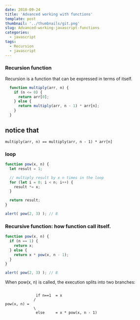 ```yaml
---
date: 2018-09-24
title: 'Advanced working with functions'
template: post
thumbnail: '../thumbnails/git.png'
slug: Advanced-working-javascript-functions
categories:
  - javascript
tags:
  - Recursion 
  - javascript
---
```




### Recursion function 

Recursion is a function that can be expressed in terms of itself.


```javascript
  function multiply(arr, n) {
    if (n <= 0) {
      return arr[0];
    } else {
      return multiply(arr, n - 1) * arr[n];
    }
  }

```

## notice that
```
multiply(arr, n) == multiply(arr, n - 1) * arr[n]

```



### loop

```javascript
function pow(x, n) {
  let result = 1;

  // multiply result by x n times in the loop
  for (let i = 0; i < n; i++) {
    result *= x;
  }

  return result;
}

alert( pow(2, 3) ); // 8
```

### Recursive function: how function call itself.
```javascript
function pow(x, n) {
  if (n == 1) {
    return x;
  } else {
    return x * pow(x, n - 1);
  }
}

alert( pow(2, 3) ); // 8

```

When pow(x, n) is called, the execution splits into two branches:
```

              if n==1  = x
             /
pow(x, n) =
             \
              else     = x * pow(x, n - 1)

```
